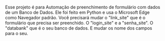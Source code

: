 Esse projeto é para Automação de preenchimento de formulário com dados de um Banco de Dados.
Ele foi feito em Python e usa o Microsoft Edge como Navegador padrão.
Você precisará mudar o "link_site" que é o formulário que precisa ser preenchido. 
    O "login_site" e a "senha_site".
    O "databank" que é o seu banco de dados.
    E mudar os nome dos campos para o seu.